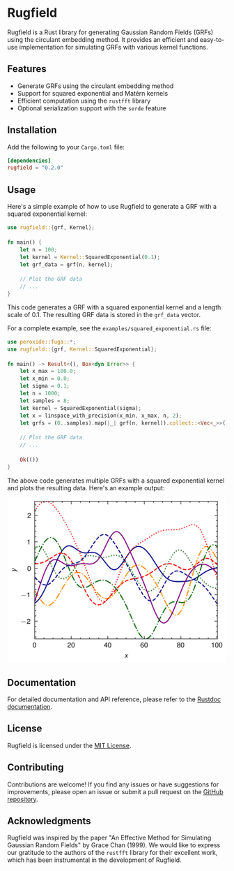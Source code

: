 # Rugfield

Rugfield is a Rust library for generating Gaussian Random Fields (GRFs) using the circulant embedding method. It provides an efficient and easy-to-use implementation for simulating GRFs with various kernel functions.

## Features

- Generate GRFs using the circulant embedding method
- Support for squared exponential and Matérn kernels
- Efficient computation using the `rustfft` library
- Optional serialization support with the `serde` feature

## Installation

Add the following to your `Cargo.toml` file:

```toml
[dependencies]
rugfield = "0.2.0"
```

## Usage

Here's a simple example of how to use Rugfield to generate a GRF with a squared exponential kernel:

```rust
use rugfield::{grf, Kernel};

fn main() {
    let n = 100;
    let kernel = Kernel::SquaredExponential(0.1);
    let grf_data = grf(n, kernel);

    // Plot the GRF data
    // ...
}
```

This code generates a GRF with a squared exponential kernel and a length scale of 0.1. The resulting GRF data is stored in the `grf_data` vector.

For a complete example, see the `examples/squared_exponential.rs` file:

```rust
use peroxide::fuga::*;
use rugfield::{grf, Kernel::SquaredExponential};

fn main() -> Result<(), Box<dyn Error>> {
    let x_max = 100.0;
    let x_min = 0.0;
    let sigma = 0.1;
    let n = 1000;
    let samples = 8;
    let kernel = SquaredExponential(sigma);
    let x = linspace_with_precision(x_min, x_max, n, 2);
    let grfs = (0..samples).map(|_| grf(n, kernel)).collect::<Vec<_>>();

    // Plot the GRF data
    // ...

    Ok(())
}
```

The above code generates multiple GRFs with a squared exponential kernel and plots the resulting data. Here's an example output:

![Squared Exponential GRF](examples/assets/squared_exponential_test.png)

## Documentation

For detailed documentation and API reference, please refer to the [Rustdoc documentation](https://docs.rs/rugfield).

## License

Rugfield is licensed under the [MIT License](LICENSE).

## Contributing

Contributions are welcome! If you find any issues or have suggestions for improvements, please open an issue or submit a pull request on the [GitHub repository](https://github.com/Axect/rugfield).

## Acknowledgments

Rugfield was inspired by the paper "An Effective Method for Simulating Gaussian Random Fields" by Grace Chan (1999).
We would like to express our gratitude to the authors of the `rustfft` library for their excellent work, which has been instrumental in the development of Rugfield.
